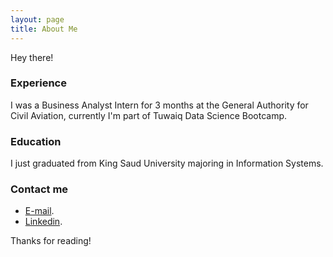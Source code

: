 ```yaml
---
layout: page
title: About Me 
---
```



<p class ="message">Hey there! </p>


### Experience
I was a Business Analyst Intern for 3 months at the General Authority for Civil Aviation, currently I'm part of Tuwaiq Data Science Bootcamp.

### Education
I just graduated from King Saud University majoring in Information Systems.

### Contact me
* [E-mail](mailto:njoud.algifari@gmail.com).
* [Linkedin](https://www.linkedin.com/in/njoudalgifari).

Thanks for reading!
